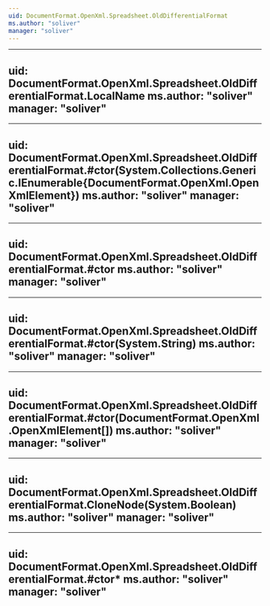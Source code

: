 ```yaml
---
uid: DocumentFormat.OpenXml.Spreadsheet.OldDifferentialFormat
ms.author: "soliver"
manager: "soliver"
---
```


---
uid: DocumentFormat.OpenXml.Spreadsheet.OldDifferentialFormat.LocalName
ms.author: "soliver"
manager: "soliver"
---

---
uid: DocumentFormat.OpenXml.Spreadsheet.OldDifferentialFormat.#ctor(System.Collections.Generic.IEnumerable{DocumentFormat.OpenXml.OpenXmlElement})
ms.author: "soliver"
manager: "soliver"
---

---
uid: DocumentFormat.OpenXml.Spreadsheet.OldDifferentialFormat.#ctor
ms.author: "soliver"
manager: "soliver"
---

---
uid: DocumentFormat.OpenXml.Spreadsheet.OldDifferentialFormat.#ctor(System.String)
ms.author: "soliver"
manager: "soliver"
---

---
uid: DocumentFormat.OpenXml.Spreadsheet.OldDifferentialFormat.#ctor(DocumentFormat.OpenXml.OpenXmlElement[])
ms.author: "soliver"
manager: "soliver"
---

---
uid: DocumentFormat.OpenXml.Spreadsheet.OldDifferentialFormat.CloneNode(System.Boolean)
ms.author: "soliver"
manager: "soliver"
---

---
uid: DocumentFormat.OpenXml.Spreadsheet.OldDifferentialFormat.#ctor*
ms.author: "soliver"
manager: "soliver"
---
